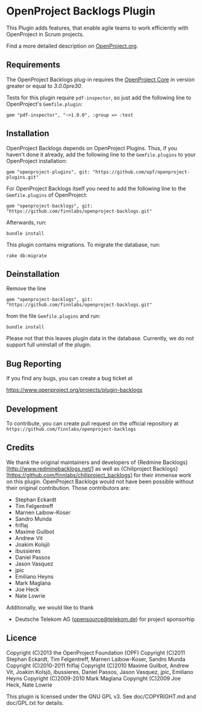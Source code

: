 OpenProject Backlogs Plugin
===========================

This Plugin adds features, that enable agile teams to work efficiently with
OpenProject in Scrum projects.

Find a more detailed description on [OpenProject.org](https://www.openproject.org/projects/openproject/wiki/Agile_teams).


Requirements
------------

The OpenProject Backlogs plug-in requires the [OpenProject Core](https://github.com/opf/openproject/) in
version greater or equal to *3.0.0pre30*.

Tests for this plugin require `pdf-inspector`, so just add the following line to
OpenProject's `Gemfile.plugin`:

`gem "pdf-inspector", "~>1.0.0", :group => :test`


Installation
------------

OpenProject Backlogs depends on OpenProject Plugins. Thus, if you haven't done
it already, add the following line to the `Gemfile.plugins` to your OpenProject installation:

`gem "openproject-plugins", git: "https://github.com/opf/openproject-plugins.git"`

For OpenProject Backlogs itself you need to add the following line to the
`Gemfile.plugins` of OpenProject:

`gem "openproject-backlogs", git: "https://github.com/finnlabs/openproject-backlogs.git"`

Afterwards, run:

`bundle install`

This plugin contains migrations. To migrate the database, run:

`rake db:migrate`


Deinstallation
--------------

Remove the line

`gem "openproject-backlogs", git: "https://github.com/finnlabs/openproject-backlogs.git"`

from the file `Gemfile.plugins` and run:

`bundle install`

Please not that this leaves plugin data in the database. Currently, we do not
support full uninstall of the plugin.


Bug Reporting
-------------

If you find any bugs, you can create a bug ticket at

https://www.openproject.org/projects/plugin-backlogs


Development
-----------

To contribute, you can create pull request on the official repository at
`https://github.com/finnlabs/openproject-backlogs`


Credits
-------

We thank the original maintainers and developers of {Redmine
Backlogs}[http://www.redminebacklogs.net/] as well as
{Chiliproject Backlogs}[https://github.com/finnlabs/chiliproject_backlogs] for
their immense work on this plugin. OpenProject Backlogs would not have been
possible without their original contribution. Those contributors are:

* Stephan Eckardt
* Tim Felgentreff
* Marnen Laibow-Koser
* Sandro Munda
* friflaj
* Maxime Guilbot
* Andrew Vit
* Joakim Kolsjö
* ibussieres
* Daniel Passos
* Jason Vasquez
* jpic
* Emiliano Heyns
* Mark Maglana
* Joe Heck
* Nate Lowrie

Additionally, we would like to thank

* Deutsche Telekom AG (opensource@telekom.de) for project sponsorhip

Licence
-------

Copyright (C)2013 the OpenProject Foundation (OPF)
Copyright (C)2011 Stephan Eckardt, Tim Felgentreff, Marnen Laibow-Koser, Sandro Munda
Copyright (C)2010-2011 friflaj
Copyright (C)2010 Maxime Guilbot, Andrew Vit, Joakim Kolsjö, ibussieres, Daniel Passos, Jason Vasquez, jpic, Emiliano Heyns
Copyright (C)2009-2010 Mark Maglana
Copyright (C)2009 Joe Heck, Nate Lowrie

This plugin is licensed under the GNU GPL v3. See doc/COPYRIGHT.md and doc/GPL.txt for details.

